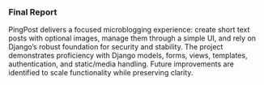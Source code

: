 ### Final Report

PingPost delivers a focused microblogging experience: create short text posts with optional images, manage them through a simple UI, and rely on Django’s robust foundation for security and stability. The project demonstrates proficiency with Django models, forms, views, templates, authentication, and static/media handling. Future improvements are identified to scale functionality while preserving clarity.

